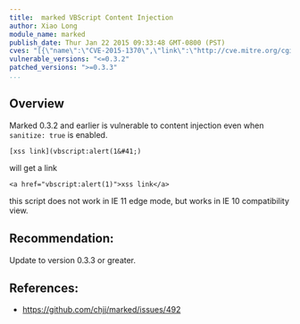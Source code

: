 ```yaml
---
title:  marked VBScript Content Injection
author: Xiao Long
module_name: marked
publish_date: Thur Jan 22 2015 09:33:48 GMT-0800 (PST) 
cves: "[{\"name\":\"CVE-2015-1370\",\"link\":\"http://cve.mitre.org/cgi-bin/cvename.cgi?name=CVE-2015-1370\"}]"
vulnerable_versions: "<=0.3.2"
patched_versions: ">=0.3.3"
...
```


## Overview

Marked 0.3.2 and earlier is vulnerable to content injection even when `sanitize: true` is enabled.

`[xss link](vbscript:alert(1&#41;)`

will get a link

`<a href="vbscript:alert(1)">xss link</a>`

this script does not work in IE 11 edge mode, but works in IE 10 compatibility view.

## Recommendation:

Update to version 0.3.3 or greater.

## References:
- https://github.com/chjj/marked/issues/492

